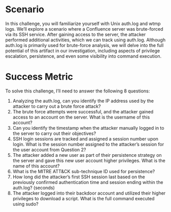 # Scenario
In this challenge, you will familiarize yourself with Unix auth.log and wtmp logs. We’ll explore a scenario where a Confluence server was brute-forced via its SSH service. After gaining access to the server, the attacker performed additional activities, which we can track using auth.log. Although auth.log is primarily used for brute-force analysis, we will delve into the full potential of this artifact in our investigation, including aspects of privilege escalation, persistence, and even some visibility into command execution.

# Success Metric
To solve this challenge, I’ll need to answer the following 8 questions:
1. Analyzing the auth.log, can you identify the IP address used by the attacker to carry out a brute force attack?
2. The brute force attempts were successful, and the attacker gained access to an account on the server. What is the username of this account?
3. Can you identify the timestamp when the attacker manually logged in to the server to carry out their objectives?
4. SSH login sessions are tracked and assigned a session number upon login. What is the session number assigned to the attacker’s session for the user account from Question 2?
5. The attacker added a new user as part of their persistence strategy on the server and gave this new user account higher privileges. What is the name of this account?
6. What is the MITRE ATT&CK sub-technique ID used for persistence?
7. How long did the attacker’s first SSH session last based on the previously confirmed authentication time and session ending within the auth.log? (seconds)
8. The attacker logged into their backdoor account and utilized their higher privileges to download a script. What is the full command executed using sudo?



